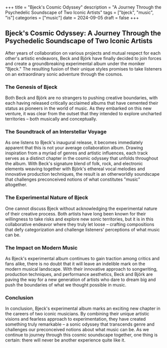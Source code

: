 +++
title = "Bjeck's Cosmic Odyssey"
description = "A Journey Through the Psychedelic Soundscape of Two Iconic Artists"
tags = ["bjeck", "music", "is"]
categories = ["music"]
date = 2024-09-05
draft = false
+++

## Bjeck's Cosmic Odyssey: A Journey Through the Psychedelic Soundscape of Two Iconic Artists

After years of collaboration on various projects and mutual respect for each other's artistic endeavors, Beck and Björk have finally decided to join forces and create a groundbreaking experimental album under the moniker "Bjeck." The resulting fusion of their unique styles promises to take listeners on an extraordinary sonic adventure through the cosmos. 

### The Genesis of Bjeck

Both Beck and Björk are no strangers to pushing creative boundaries, with each having released critically acclaimed albums that have cemented their status as pioneers in the world of music. As they embarked on this new venture, it was clear from the outset that they intended to explore uncharted territories – both musically and conceptually.

### The Soundtrack of an Interstellar Voyage

As one listens to Bjeck's inaugural release, it becomes immediately apparent that this is not your average collaboration album. Drawing inspiration from a myriad of genres and artistic influences, each track serves as a distinct chapter in the cosmic odyssey that unfolds throughout the album. With Beck's signature blend of folk, rock, and electronic elements weaving together with Björk's ethereal vocal melodies and innovative production techniques, the result is an otherworldly soundscape that challenges preconceived notions of what constitutes "music" altogether.

### The Experimental Nature of Bjeck

One cannot discuss Bjeck without acknowledging the experimental nature of their creative process. Both artists have long been known for their willingness to take risks and explore new sonic territories, but it is in this collaborative endeavor where they truly let loose – crafting compositions that defy categorization and challenge listeners' perceptions of what music can be.

### The Impact on Modern Music

As Bjeck's experimental album continues to gain traction among critics and fans alike, there is no doubt that it will leave an indelible mark on the modern musical landscape. With their innovative approach to songwriting, production techniques, and performance aesthetics, Beck and Björk are paving the way for a new generation of artists who dare to dream big and push the boundaries of what we thought possible in music.

### Conclusion

In conclusion, Bjeck's experimental album marks an exciting new chapter in the careers of two iconic musicians. By combining their unique artistic visions and fearless approach to experimentation, they have created something truly remarkable – a sonic odyssey that transcends genre and challenges our preconceived notions about what music can be. As we continue to journey through this cosmic soundscape together, one thing is certain: there will never be another experience quite like it.